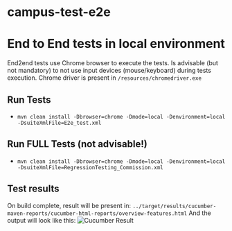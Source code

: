 # campus-test-e2e

# End to End tests in local environment
End2end tests use Chrome browser to execute the tests.
Is advisable (but not mandatory) to not use input devices (mouse/keyboard) during tests execution.
Chrome driver is present in `/resources/chromedriver.exe`

## Run Tests
- `mvn clean install -Dbrowser=chrome -Dmode=local -Denvironment=local -DsuiteXmlFile=E2e_test.xml`

## Run FULL Tests (not advisable!)
- `mvn clean install -Dbrowser=chrome -Dmode=local -Denvironment=local -DsuiteXmlFile=RegressionTesting_Commission.xml`

## Test results
On build complete, result will be present in:
`../target/results/cucumber-maven-reports/cucumber-html-reports/overview-features.html`
And the output will look like this:  ![Cucumber Result](./src/resources/img/cucumber_result.png)

